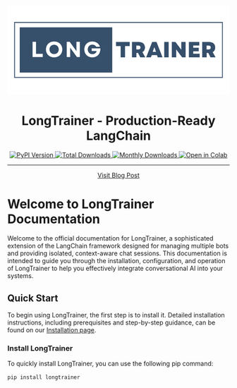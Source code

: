 <p align="center">
  <img src="https://github.com/ENDEVSOLS/Long-Trainer/blob/master/assets/longtrainer-logo.png?raw=true" alt="LongTrainer Logo">
</p>

<h1 align="center">LongTrainer - Production-Ready LangChain</h1>

<p align="center">
  <a href="https://pypi.org/project/longtrainer/">
    <img src="https://img.shields.io/pypi/v/longtrainer" alt="PyPI Version">
  </a>
  <a href="https://pepy.tech/project/longtrainer">
    <img src="https://static.pepy.tech/badge/longtrainer" alt="Total Downloads">
  </a>
  <a href="https://pepy.tech/project/longtrainer">
    <img src="https://static.pepy.tech/badge/longtrainer/month" alt="Monthly Downloads">
  </a>
  <a href="https://colab.research.google.com/drive/1HE30D5q5onD8sfS50-06XPDXnbdvnjIy?usp=sharing">
    <img src="https://colab.research.google.com/assets/colab-badge.svg" alt="Open in Colab">
  </a>
</p>
<hr />
<p align="center">
  <a href="https://endevsols.com/longtrainer-the-next-evolution-in-production-ready-langchain-frameworks/">
    Visit Blog Post
  </a>
</p>


# Welcome to LongTrainer Documentation

Welcome to the official documentation for LongTrainer, a sophisticated extension of the LangChain framework designed for managing multiple bots and providing isolated, context-aware chat sessions. This documentation is intended to guide you through the installation, configuration, and operation of LongTrainer to help you effectively integrate conversational AI into your systems.

## Quick Start

To begin using LongTrainer, the first step is to install it. Detailed installation instructions, including prerequisites and step-by-step guidance, can be found on our [Installation page](installation.md).

### Install LongTrainer

To quickly install LongTrainer, you can use the following pip command:

```python
pip install longtrainer
```

<br>
<br>
<br>